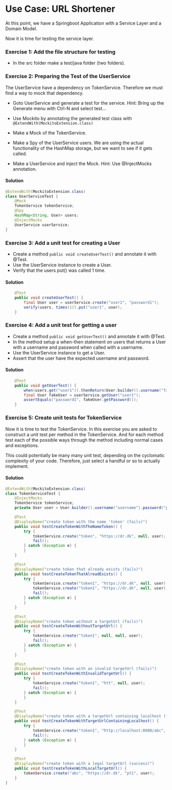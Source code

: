 # Use Case: URL Shortener

At this point, we have a Springboot Application with a Service Layer and a Domain Model.

Now it is time for testing the service layer.


### Exercise 1: Add the file structure for testing
- In the src folder make a test/java folder (two folders).

### Exercise 2: Preparing the Test of the UserService
The UserService have a dependency on TokenService. Therefore we must find a way to mock that dependency.

- Goto UserService and generate a test for the service.
Hint: Bring up the Generate menu with Ctrl-N and select test...
  
- Use Mockito by annotating the generated test class with `@ExtendWith(MockitoExtension.class)`
- Make a Mock of the TokenService.
- Make a Spy of the UserService users. We are using the actual functionality of the HashMap storage, but we want to see if it gets called.
- Make a UserService and inject the Mock.
Hint: Use @InjectMocks annotation.
  
#### Solution
```java
@ExtendWith(MockitoExtension.class)
class UserServiceTest {
    @Mock
    TokenService tokenService;
    @Spy
    HashMap<String, User> users;
    @InjectMocks
    UserService userService;
}
```

### Exercise 3: Add a unit test for creating a User

- Create a method `public void createUserTest()` and annotate it with @Test.
- Use the UserService instance to create a User.
- Verify that the users put() was called 1 time.

#### Solution
```java
    @Test
    public void createUserTest() {
        final User user = userService.create("user1", "password1");
        verify(users, times(1)).put("user1", user);
    }
```


### Exercise 4: Add a unit test for getting a user

- Create a method `public void getUserTest()` and annotate it with @Test.
- In the method setup a when-then statement on users that returns a User with a username and password when called with a username. 
- Use the UserService instance to get a User.
- Assert that the user have the expected username and password.

#### Solution
```java
    @Test
    public void getUserTest() {
        when(users.get("user1")).thenReturn(User.builder().username("fakeuser").password("password1").build());
        final User fakeUser = userService.getUser("user1");
        assertEquals("password1", fakeUser.getPassword());
    }
```

### Exercise 5: Create unit tests for TokenService
Now it is time to test the TokenService. In this exercise you are asked to construct a unit test per method in the TokenService.
And for each method test each of the possible ways through the method including normal cases and exceptions.

This could potentially be many many unit test, depending on the cyclomatic complexity of your code. Therefore, just select a handful or so to actually implement.

#### Solution
```java
@ExtendWith(MockitoExtension.class)
class TokenServiceTest {
    @InjectMocks
    TokenService tokenService;
    private User user = User.builder().username("username").password("password").build();

    @Test
    @DisplayName("create token with the name 'token' (fails)")
    public void testCreateTokenWithTheNameToken() {
        try {
            tokenService.create("token", "https://dr.dk", null, user);
            fail();
        } catch (Exception e) {
        }
    }

    @Test
    @DisplayName("create token that already exists (fails)")
    public void testCreateTokenThatAlreadExists() {
        try {
            tokenService.create("token1", "https://dr.dk", null, user);
            tokenService.create("token1", "https://dr.dk", null, user);
            fail();
        } catch (Exception e) {
        }
    }

    @Test
    @DisplayName("create token without a targetUrl (fails)")
    public void testCreateTokenWithoutTargetUrl() {
        try {
            tokenService.create("token1", null, null, user);
            fail();
        } catch (Exception e) {
        }
    }

    @Test
    @DisplayName("create token with an invalid targetUrl (fails)")
    public void testCreateTokenWithInvalidTargetUrl() {
        try {
            tokenService.create("token1", "htt", null, user);
            fail();
        } catch (Exception e) {
        }
    }

    @Test
    @DisplayName("create token with a targetUrl containing localhost (fails)")
    public void testCreateTokenWithTargetUrlContainingLocalhost() {
        try {
            tokenService.create("token1", "http://localhost:8080/abc", null, user);
            fail();
        } catch (Exception e) {
        }
    }

    @Test
    @DisplayName("create token with a legal targetUrl (success)")
    public void testCreateTokenWithLocalTargetUrl() {
        tokenService.create("abc", "https://dr.dk", "pt1", user);
    }
}
```
